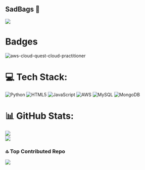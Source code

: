 ## SadBags 👋

[![](https://visitcount.itsvg.in/api?id=Sadbags&icon=6&color=10)](https://visitcount.itsvg.in)

# Badges
![aws-cloud-quest-cloud-practitioner](https://github.com/user-attachments/assets/873ecd48-7785-4c56-910e-88fac9675c71)


# 💻 Tech Stack:
![Python](https://img.shields.io/badge/python-3670A0?style=for-the-badge&logo=python&logoColor=ffdd54) ![HTML5](https://img.shields.io/badge/html5-%23E34F26.svg?style=for-the-badge&logo=html5&logoColor=white) ![JavaScript](https://img.shields.io/badge/javascript-%23323330.svg?style=for-the-badge&logo=javascript&logoColor=%23F7DF1E) ![AWS](https://img.shields.io/badge/AWS-%23FF9900.svg?style=for-the-badge&logo=amazon-aws&logoColor=white) ![MySQL](https://img.shields.io/badge/mysql-4479A1.svg?style=for-the-badge&logo=mysql&logoColor=white) ![MongoDB](https://img.shields.io/badge/MongoDB-%234ea94b.svg?style=for-the-badge&logo=mongodb&logoColor=white)
# 📊 GitHub Stats:
![](https://github-readme-streak-stats.herokuapp.com/?user=Sadbags&theme=neon&hide_border=false)<br/>
![](https://github-readme-stats.vercel.app/api/top-langs/?username=Sadbags&theme=neon&hide_border=false&include_all_commits=true&count_private=true&layout=compact)

### 🔝 Top Contributed Repo
![](https://github-contributor-stats.vercel.app/api?username=Sadbags&limit=5&theme=dark&combine_all_yearly_contributions=true)
